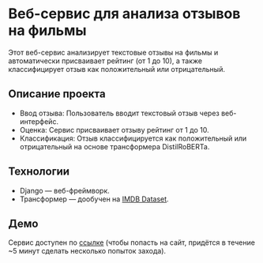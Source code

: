 # Веб-сервис для анализа отзывов на фильмы

Этот веб-сервис анализирует текстовые отзывы на фильмы и автоматически присваивает рейтинг (от 1 до 10), а также классифицирует отзыв как положительный или отрицательный.

## Описание проекта

- Ввод отзыва: Пользователь вводит текстовый отзыв через веб-интерфейс.
- Оценка: Сервис присваивает отзыву рейтинг от 1 до 10.
- Классификация: Отзыв классифицируется как положительный или отрицательный на основе трансформера DistilRoBERTa.

## Технологии

- Django — веб-фреймворк.
- Трансформер — дообучен на [IMDB Dataset](https://ai.stanford.edu/~amaas/data/sentiment/).

## Демо

Сервис доступен по [ссылке](https://movie-review-using-transformers.onrender.com/) (чтобы попасть на сайт, придётся в течение ~5 минут сделать несколько попыток захода).

